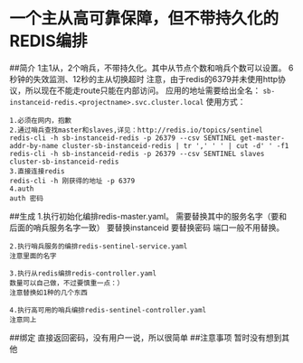 # 一个主从高可靠保障，但不带持久化的REDIS编排
##简介
1主1从，2个哨兵，不带持久化。其中从节点个数和哨兵个数可以设置。
6秒钟的失效监测、12秒的主从切换超时
注意，由于redis的6379并未使用http协议，所以现在不能走route只能在内部访问。
应用的地址需要给出全名：
```sb-instanceid-redis.<projectname>.svc.cluster.local```
使用方式：

	1.必须在网内，抱歉
	2.通过哨兵查找master和slaves,详见：http://redis.io/topics/sentinel
	redis-cli -h sb-instanceid-redis -p 26379 --csv SENTINEL get-master-addr-by-name cluster-sb-instanceid-redis | tr ',' ' ' | cut -d' ' -f1
	redis-cli -h sb-instanceid-redis -p 26379 --csv SENTINEL slaves cluster-sb-instanceid-redis
	3.直接连接redis
	redis-cli -h 刚获得的地址 -p 6379
	4.auth
	auth 密码
##生成
	1.执行初始化编排redis-master.yaml。
	需要替换其中的服务名字（要和后面的哨兵服务名字一致）
	要替换instanceid
	要替换密码
	端口一般不用替换。
	
	2.执行哨兵服务的编排redis-sentinel-service.yaml
	注意里面的名字
	
	3.执行从redis编排redis-controller.yaml
	数量可以自己做，不过要慎重一点：）
	注意替换如1种的几个东西
	
	4.执行高可用的哨兵编排redis-sentinel-controller.yaml
	注意同上
	
##绑定
直接返回密码，没有用户一说，所以很简单
##注意事项
暂时没有想到其他

